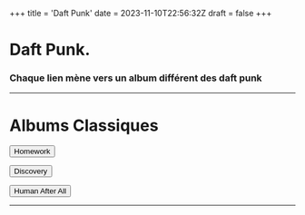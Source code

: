 +++
title = 'Daft Punk'
date = 2023-11-10T22:56:32Z
draft = false
+++
# Daft Punk.

### Chaque lien mène vers un album différent des daft punk
***
# Albums Classiques
<div align ="left"><button onclick="window.location.href='https://azrael-iii.github.io/neocom.github.io/musique/french-touch/daft_punk/homework/';">Homework</button>

<button onclick="window.location.href='https://azrael-iii.github.io/neocom.github.io/musique/french-touch/daft_punk/discovery/';">Discovery</button>

<button onclick="window.location.href='https://azrael-iii.github.io/neocom.github.io/musique/french-touch/daft_punk/human_after_all/';">Human After All</button>

***